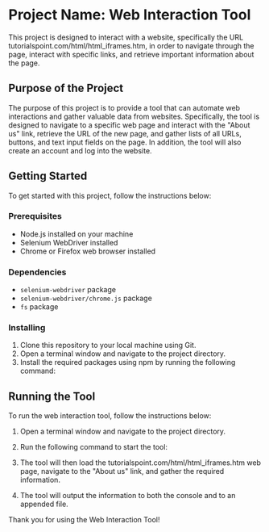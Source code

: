 # Project Name: Web Interaction Tool

This project is designed to interact with a website, specifically the URL tutorialspoint.com/html/html_iframes.htm, in order to navigate through the page, interact with specific links, and retrieve important information about the page.

## Purpose of the Project

The purpose of this project is to provide a tool that can automate web interactions and gather valuable data from websites. Specifically, the tool is designed to navigate to a specific web page and interact with the "About us" link, retrieve the URL of the new page, and gather lists of all URLs, buttons, and text input fields on the page. In addition, the tool will also create an account and log into the website.

## Getting Started

To get started with this project, follow the instructions below:

### Prerequisites

- Node.js installed on your machine
- Selenium WebDriver installed
- Chrome or Firefox web browser installed

### Dependencies

- `selenium-webdriver` package
- `selenium-webdriver/chrome.js` package
- `fs` package

### Installing

1. Clone this repository to your local machine using Git.
2. Open a terminal window and navigate to the project directory.
3. Install the required packages using npm by running the following command:

## Running the Tool

To run the web interaction tool, follow the instructions below:

1. Open a terminal window and navigate to the project directory.
2. Run the following command to start the tool:

3. The tool will then load the tutorialspoint.com/html/html_iframes.htm web page, navigate to the "About us" link, and gather the required information.
4. The tool will output the information to both the console and to an appended file.

Thank you for using the Web Interaction Tool!
